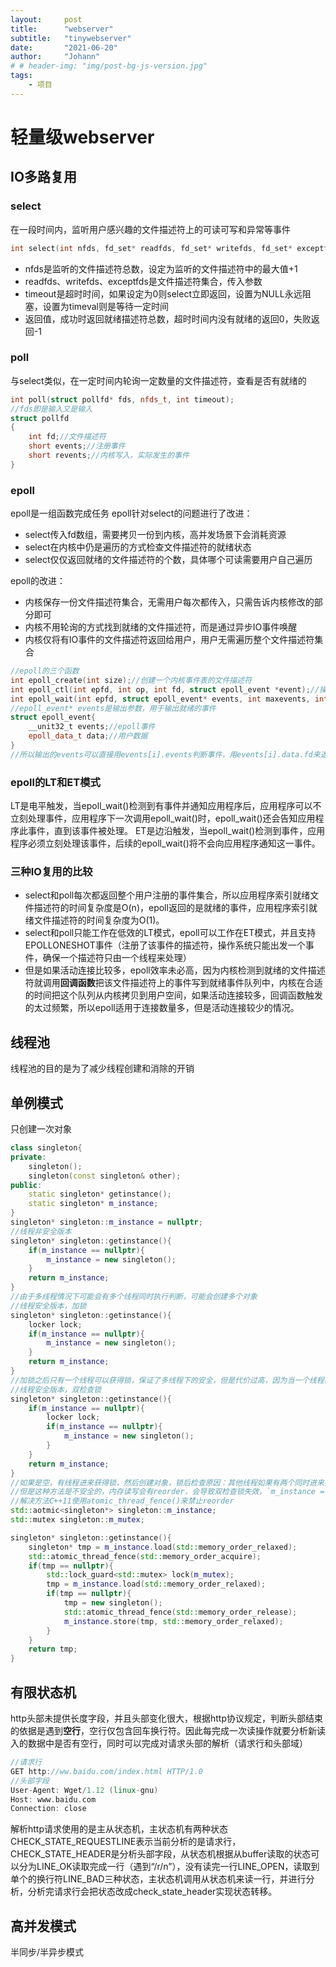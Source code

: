 ```yaml
---
layout:     post
title:      "webserver"
subtitle:   "tinywebserver"
date:       "2021-06-20"
author:     "Johann"
# # header-img: "img/post-bg-js-version.jpg"
tags:
    - 项目
---
```

# 轻量级webserver
## IO多路复用
### select 
在一段时间内，监听用户感兴趣的文件描述符上的可读可写和异常等事件
```C++
int select(int nfds, fd_set* readfds, fd_set* writefds, fd_set* exceptfds, struct timeval* timeout);
```
- nfds是监听的文件描述符总数，设定为监听的文件描述符中的最大值+1
- readfds、writefds、exceptfds是文件描述符集合，传入参数
- timeout是超时时间，如果设定为0则select立即返回，设置为NULL永远阻塞，设置为timeval则是等待一定时间
- 返回值，成功时返回就绪描述符总数，超时时间内没有就绪的返回0，失败返回-1
### poll
与select类似，在一定时间内轮询一定数量的文件描述符，查看是否有就绪的
```C++
int poll(struct pollfd* fds, nfds_t, int timeout);
//fds即是输入又是输入
struct pollfd
{
    int fd;//文件描述符
    short events;//注册事件
    short revents;//内核写入，实际发生的事件
}
```
### epoll
epoll是一组函数完成任务
epoll针对select的问题进行了改进：
- select传入fd数组，需要拷贝一份到内核，高并发场景下会消耗资源
- select在内核中仍是遍历的方式检查文件描述符的就绪状态
- select仅仅返回就绪的文件描述符的个数，具体哪个可读需要用户自己遍历

epoll的改进：
- 内核保存一份文件描述符集合，无需用户每次都传入，只需告诉内核修改的部分即可
- 内核不用轮询的方式找到就绪的文件描述符，而是通过异步IO事件唤醒
- 内核仅将有IO事件的文件描述符返回给用户，用户无需遍历整个文件描述符集合

```C++
//epoll的三个函数
int epoll_create(int size);//创建一个内核事件表的文件描述符
int epoll_ctl(int epfd, int op, int fd, struct epoll_event *event);//操作内核事件表epfd，op可以有添加修改注册，
int epoll_wait(int epfd, struct epoll_event* events, int maxevents, int timeout);//返回就绪的文件描述符的个数
//epoll_event* events是输出参数，用于输出就绪的事件
struct epoll_event{
    __unit32_t events;//epoll事件
    epoll_data_t data;//用户数据
}
//所以输出的events可以直接用events[i].events判断事件，用events[i].data.fd来返回就绪的描述符
```
### epoll的LT和ET模式
LT是电平触发，当epoll_wait()检测到有事件并通知应用程序后，应用程序可以不立刻处理事件，应用程序下一次调用epoll_wait()时，epoll_wait()还会告知应用程序此事件，直到该事件被处理。
ET是边沿触发，当epoll_wait()检测到事件，应用程序必须立刻处理该事件，后续的epoll_wait()将不会向应用程序通知这一事件。
### 三种IO复用的比较
- select和poll每次都返回整个用户注册的事件集合，所以应用程序索引就绪文件描述符的时间复杂度是O(n)，epoll返回的是就绪的事件，应用程序索引就绪文件描述符的时间复杂度为O(1)。
- select和poll只能工作在低效的LT模式，epoll可以工作在ET模式，并且支持EPOLLONESHOT事件（注册了该事件的描述符，操作系统只能出发一个事件，确保一个描述符只由一个线程来处理）
- 但是如果活动连接比较多，epoll效率未必高，因为内核检测到就绪的文件描述符就调用**回调函数**把该文件描述符上的事件写到就绪事件队列中，内核在合适的时间把这个队列从内核拷贝到用户空间，如果活动连接较多，回调函数触发的太过频繁，所以epoll适用于连接数量多，但是活动连接较少的情况。
## 线程池
线程池的目的是为了减少线程创建和消除的开销
## 单例模式
只创建一次对象
```C++
class singleton{
private:
    singleton();
    singleton(const singleton& other);
public:
    static singleton* getinstance();
    static singleton* m_instance;
}
singleton* singleton::m_instance = nullptr;
//线程非安全版本
singleton* singleton::getinstance(){
    if(m_instance == nullptr){
        m_instance = new singleton();
    }
    return m_instance;
}
//由于多线程情况下可能会有多个线程同时执行判断，可能会创建多个对象
//线程安全版本，加锁
singleton* singleton::getinstance(){
    locker lock;
    if(m_instance == nullptr){
        m_instance = new singleton();
    }
    return m_instance;
}
//加锁之后只有一个线程可以获得锁，保证了多线程下的安全，但是代价过高，因为当一个线程获取了锁创建了对象之后，其他线程只是在进行读操作即只是执行return m_instance所以加锁是没有必要的，所以锁会造成资源浪费
//线程安全版本，双检查锁
singleton* singleton::getinstance(){
    if(m_instance == nullptr){
        locker lock;
        if(m_instance == nullptr){
            m_instance = new singleton();
        }        
    }
    return m_instance;
}
//如果是空，有线程进来获得锁，然后创建对象，锁后检查原因：其他线程如果有两个同时进来，如果没有检查if，那么会先后获得锁然后创建对象，如果有了后面的if就可以避免这种情况
//但是这种方法是不安全的，内存读写会有reorder，会导致双检查锁失效，`m_instance = new singleton()`正常情况下指令序列是：分配内存、调用构造函数（对分配的内存进行初始化）、返回值（把地址指针给m_instance），但是reoder之后可能是先分配内存然后返回值然后调用构造函数，这就会导致一个线程在调用构造器之前m_instance就不是null，而另一个线程进来之后会判断认为这是一个合法的对象而直接使用
//解决方法C++11使用atomic_thread_fence()来禁止reorder
std::aotmic<singleton*> singleton::m_instance;
std::mutex singleton::m_mutex;

singleton* singleton::getinstance(){
    singleton* tmp = m_instance.load(std::memory_order_relaxed);
    std::atomic_thread_fence(std::memory_order_acquire);
    if(tmp == nullptr){
        std::lock_guard<std::mutex> lock(m_mutex);
        tmp = m_instance.load(std::memory_order_relaxed);
        if(tmp == nullptr){
            tmp = new singleton();
            std::atomic_thread_fence(std::memory_order_release);
            m_instance.store(tmp, std::memory_order_relaxed);
        }        
    }
    return tmp;
}

```

## 有限状态机
http头部未提供长度字段，并且头部变化很大，根据http协议规定，判断头部结束的依据是遇到**空行**，空行仅包含回车换行符。因此每完成一次读操作就要分析新读入的数据中是否有空行，同时可以完成对请求头部的解析（请求行和头部域）
```C++
//请求行
GET http://ww.baidu.com/index.html HTTP/1.0 
//头部字段
User-Agent: Wget/1.12 (linux-gnu)
Host: www.baidu.com
Connection: close
```
解析http请求使用的是主从状态机，主状态机有两种状态CHECK_STATE_REQUESTLINE表示当前分析的是请求行，CHECK_STATE_HEADER是分析头部字段，从状态机根据从buffer读取的状态可以分为LINE_OK读取完成一行（遇到“/r/n”），没有读完一行LINE_OPEN，读取到单个的换行符LINE_BAD三种状态，主状态机调用从状态机来读一行，并进行分析，分析完请求行会把状态改成check_state_header实现状态转移。
## 高并发模式
半同步/半异步模式